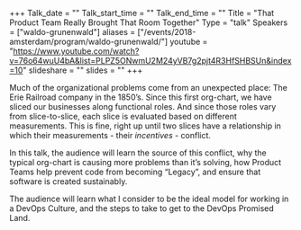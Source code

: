 +++
Talk_date = ""
Talk_start_time = ""
Talk_end_time = ""
Title = "That Product Team Really Brought That Room Together"
Type = "talk"
Speakers = ["waldo-grunenwald"]
aliases = ["/events/2018-amsterdam/program/waldo-grunenwald/"]
youtube = "https://www.youtube.com/watch?v=76o64wuU4bA&list=PLPZ5ONwmU2M24yVB7g2pjt4R3HfSHBSUn&index=10"
slideshare = ""
slides = ""
+++

Much of the organizational problems come from an unexpected place: The Erie Railroad company in the 1850’s. Since this first org-chart, we have sliced our businesses along functional roles. And since those roles vary from slice-to-slice, each slice is evaluated based on different measurements. This is fine, right up until two slices have a relationship in which their measurements - their *incentives* - conflict.

In this talk, the audience will learn the source of this conflict, why the typical org-chart is causing more problems than it’s solving, how Product Teams help prevent code from becoming “Legacy”, and ensure that software is created sustainably.

The audience will learn what I consider to be the ideal model for working in a DevOps Culture, and the steps to take to get to the DevOps Promised Land.
